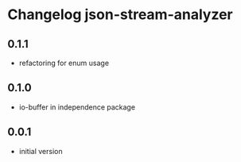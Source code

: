 # Changelog json-stream-analyzer

## 0.1.1
  - refactoring for enum usage

## 0.1.0
  - io-buffer in independence package

## 0.0.1
  - initial version

